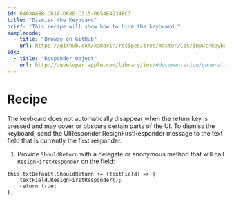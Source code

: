 ```yaml
---
id: 6468AABB-C81A-D68E-C315-0654E4234BC3
title: "Dismiss the Keyboard"
brief: "This recipe will show how to hide the keyboard."
samplecode:
  - title: "Browse on GitHub" 
    url: https://github.com/xamarin/recipes/tree/master/ios/input/keyboards/dismiss_the_keyboard
sdk:
  - title: "Responder Object" 
    url: http://developer.apple.com/library/ios/#documentation/general/conceptual/Devpedia-CocoaApp/Responder.html
---
```


<a name="Recipe" class="injected"></a>


# Recipe

The keyboard does not automatically disappear when the return key is pressed
and may cover or obscure certain parts of the UI. To dismiss the keyboard, send
the UIResponder.ResignFirstResponder message to the text field that is currently
the first responder.

1.  Provide  `ShouldReturn` with a delegate or anonymous method that will call  `ResignFirstResponder` on the field:


```
this.txtDefault.ShouldReturn += (textField) => {
    textField.ResignFirstResponder();
    return true;
};
```

